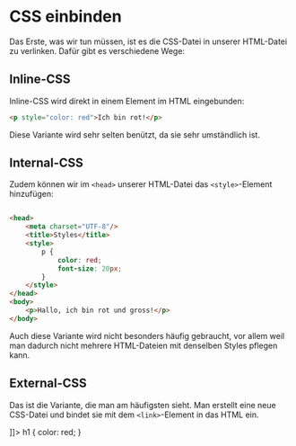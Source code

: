 # CSS einbinden

<show-structure depth="2" />

Das Erste, was wir tun müssen, ist es die CSS-Datei in unserer HTML-Datei zu verlinken. Dafür gibt es verschiedene Wege:

## Inline-CSS

Inline-CSS wird direkt in einem Element im HTML eingebunden:

```HTML
<p style="color: red">Ich bin rot!</p>
```

Diese Variante wird sehr selten benützt, da sie sehr umständlich ist.

## Internal-CSS

Zudem können wir im `<head>` unserer HTML-Datei das `<style>`-Element hinzufügen:

```HTML

<head>
    <meta charset="UTF-8"/>
    <title>Styles</title>
    <style>
        p {
            color: red;
            font-size: 20px;
        }
    </style>
</head>
<body>
    <p>Hallo, ich bin rot und gross!</p>
</body>
```

Auch diese Variante wird nicht besonders häufig gebraucht, vor allem weil man dadurch nicht mehrere HTML-Dateien mit denselben Styles pflegen kann.

## External-CSS

Das ist die Variante, die man am häufigsten sieht. Man erstellt eine neue CSS-Datei und bindet sie mit dem `<link>`-Element in das HTML ein.

<tabs>
    <tab title="HTML">
        <code-block lang="html">
            <![CDATA[
                <link rel="stylesheet" href="styles.css" />
            ]]>
        </code-block>
    </tab>
    <tab title="CSS">
        <code-block lang="css">
            h1 {
              color: red;
            }
        </code-block>
    </tab>
</tabs>

